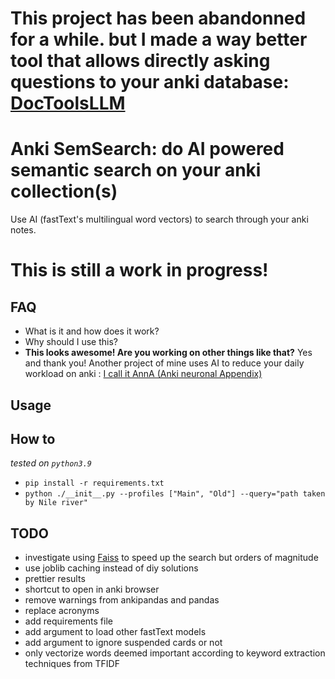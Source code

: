 # This project has been abandonned for a while. but I made a way better tool that allows directly asking questions to your anki database: [DocToolsLLM](https://github.com/thiswillbeyourgithub/DocToolsLLM)


# Anki SemSearch: do AI powered semantic search on your anki collection(s)
Use AI (fastText's multilingual word vectors) to search through your anki notes.

# This is still a work in progress!

## FAQ
* What is it and how does it work?
* Why should I use this?
* **This looks awesome! Are you working on other things like that?** Yes and thank you! Another project of mine uses AI to reduce your daily workload on anki : [I call it AnnA (Anki neuronal Appendix)](https://github.com/thiswillbeyourgithub/AnnA_Anki_neuronal_Appendix)

## Usage

## How to
*tested on `python3.9`*
* `pip install -r requirements.txt`
* `python ./__init__.py --profiles ["Main", "Old"] --query="path taken by Nile river"`


## TODO
* investigate using [Faiss](https://github.com/facebookresearch/faiss/wiki/Getting-started) to speed up the search but orders of magnitude
* use joblib caching instead of diy solutions
* prettier results
* shortcut to open in anki browser
* remove warnings from ankipandas and pandas
* replace acronyms
* add requirements file
* add argument to load other fastText models
* add argument to ignore suspended cards or not
* only vectorize words deemed important according to keyword extraction techniques from TFIDF

